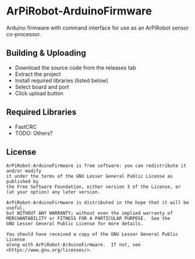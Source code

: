 # ArPiRobot-ArduinoFirmware
Arduino firmware with command interface for use as an ArPiRobot sensor co-processor.

## Building & Uploading
- Download the source code from the releases tab
- Extract the project
- Install required libraries (listed below)
- Select board and port
- Click upload button

## Required Libraries
- FastCRC
- TODO: Others?

## License

```
ArPiRobot-ArduinoFirmware is free software: you can redistribute it and/or modify
it under the terms of the GNU Lesser General Public License as published by
the Free Software Foundation, either version 3 of the License, or
(at your option) any later version.

ArPiRobot-ArduinoFirmware is distributed in the hope that it will be useful,
but WITHOUT ANY WARRANTY; without even the implied warranty of
MERCHANTABILITY or FITNESS FOR A PARTICULAR PURPOSE.  See the
GNU Lesser General Public License for more details.

You should have received a copy of the GNU Lesser General Public License
along with ArPiRobot-ArduinoFirmware.  If not, see <https://www.gnu.org/licenses/>.
```